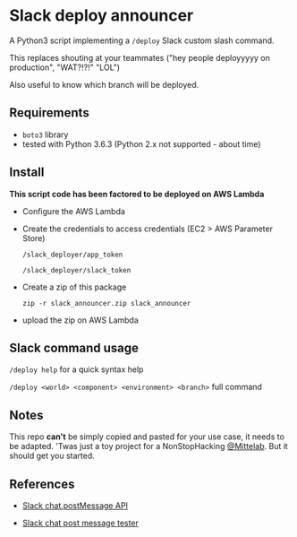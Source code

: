 # Slack deploy announcer
A Python3 script implementing a `/deploy` Slack custom slash command.

This replaces shouting at your teammates ("hey people deployyyyy on production", "WAT?!?!" "LOL")

Also useful to know which branch will be deployed.

## Requirements
- `boto3` library
- tested with Python 3.6.3 (Python 2.x not supported - about time)

## Install
__This script code has been factored to be deployed on AWS Lambda__

- Configure the AWS Lambda
- Create the credentials to access credentials (EC2 > AWS Parameter Store)

  `/slack_deployer/app_token`

  `/slack_deployer/slack_token`
- Create a zip of this package

  `zip -r slack_announcer.zip slack_announcer`
- upload the zip on AWS Lambda

## Slack command usage

`/deploy help` for a quick syntax help

`/deploy <world> <component> <environment> <branch>` full command

## Notes
This repo __can't__ be simply copied and pasted for your use case, it needs to be adapted. 'Twas just a toy project for a NonStopHacking [@Mittelab](https://www.mittelab.org). But it should get you started.

## References

* [Slack chat.postMessage API](https://api.slack.com/methods/chat.postMessage)

* [Slack chat post message tester](https://api.slack.com/methods/chat.postMessage/test)
